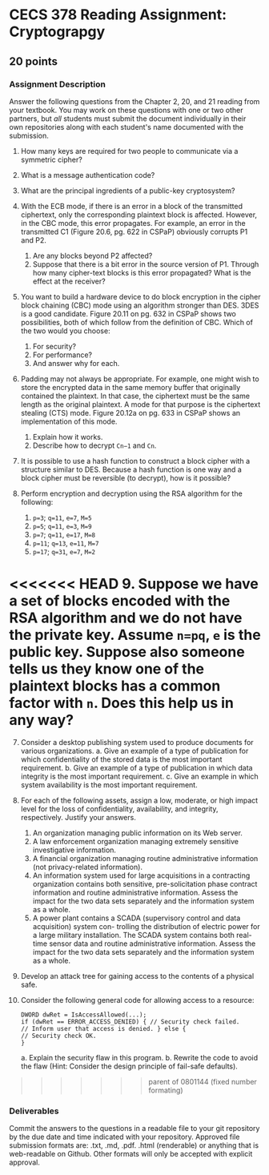 # CECS 378 Reading Assignment: Cryptograpgy
## 20 points

### Assignment Description
Answer the following questions from the Chapter 2, 20, and 21 reading from your textbook. You may work on these questions with one or two other partners, but *all* students must submit the document individually in their own repositories along with each student's name documented with the submission.

1. How many keys are required for two people to communicate via a symmetric cipher?

2. What is a message authentication code?

3. What are the principal ingredients of a public-key cryptosystem?

4. With the ECB mode, if there is an error in a block of the transmitted ciphertext, only the corresponding plaintext block is affected. However, in the CBC mode, this error propagates. For example, an error in the transmitted C1 (Figure 20.6, pg. 622 in CSPaP) obviously corrupts P1 and P2.
   1. Are any blocks beyond P2 affected?
   2. Suppose that there is a bit error in the source version of P1. Through how many cipher-text blocks is this error propagated? What is the effect at the receiver?

5. You want to build a hardware device to do block encryption in the cipher block chaining (CBC) mode using an algorithm stronger than DES. 3DES is a good candidate. Figure 20.11 on pg. 632 in CSPaP shows two possibilities, both of which follow from the definition of CBC. Which of the two would you choose:
   1. For security?
   2. For performance?
   3. And answer why for each.
      
6. Padding may not always be appropriate. For example, one might wish to store the encrypted data in the same memory buffer that originally contained the plaintext. In that case, the ciphertext must be the same length as the original plaintext. A mode for that purpose is the ciphertext stealing (CTS) mode. Figure 20.12a on pg. 633 in CSPaP shows an implementation of this mode.
   1. Explain how it works.
   2. Describe how to decrypt `Cn−1` and `Cn`.

7. It is possible to use a hash function to construct a block cipher with a structure similar to DES. Because a hash function is one way and a block cipher must be reversible (to decrypt), how is it possible?

8.  Perform encryption and decryption using the RSA algorithm for the following:
    1.  `p=3`; `q=11`, `e=7`, `M=5`
    2.  `p=5`; `q=11`, `e=3`, `M=9`
    3.  `p=7`; `q=11`, `e=17`, `M=8`
    4.  `p=11`; `q=13`, `e=11`, `M=7`
    5.  `p=17`; `q=31`, `e=7`, `M=2`

<<<<<<< HEAD
9.  Suppose we have a set of blocks encoded with the RSA algorithm and we do not have the private key. Assume `n=pq`, `e` is the public key. Suppose also someone tells us they know one of the plaintext blocks has a common factor with `n`. Does this help us in any way?
=======
7. Consider a desktop publishing system used to produce documents for various organizations.
    a. Give an example of a type of publication for which confidentiality of the stored data is the most important requirement.
    b. Give an example of a type of publication in which data integrity is the most important requirement.
    c. Give an example in which system availability is the most important requirement.

8. For each of the following assets, assign a low, moderate, or high impact level for the loss of confidentiality, availability, and integrity, respectively. Justify your answers.
    1. An organization managing public information on its Web server.
    2. A law enforcement organization managing extremely sensitive investigative information.
    3. A financial organization managing routine administrative information (not privacy-related information).
    4. An information system used for large acquisitions in a contracting organization contains both sensitive, pre-solicitation phase contract information and routine administrative information. Assess the impact for the two data sets separately and the information system as a whole.
    5. A power plant contains a SCADA (supervisory control and data acquisition) system con- trolling the distribution of electric power for a large military installation. The SCADA system contains both real-time sensor data and routine administrative information. Assess the impact for the two data sets separately and the information system as a whole.

9. Develop an attack tree for gaining access to the contents of a physical safe.

10. Consider the following general code for allowing access to a resource:
    ```
    DWORD dwRet = IsAccessAllowed(...);
    if (dwRet == ERROR_ACCESS_DENIED) { // Security check failed.
    // Inform user that access is denied. } else {
    // Security check OK.
    }
    ```
    a. Explain the security flaw in this program.
    b. Rewrite the code to avoid the flaw
    (Hint: Consider the design principle of fail-safe defaults).
>>>>>>> parent of 0801144 (fixed number formating)

### Deliverables
Commit the answers to the questions in a readable file to your git repository by the due date and time indicated with your repository. Approved file submission formats are: .txt, .md, .pdf. .html (renderable) or anything that is web-readable on Github. Other formats will only be accepted with explicit approval.
